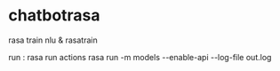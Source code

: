 # chatbotrasa

rasa train nlu & rasatrain

run :
rasa run actions 
rasa run -m models --enable-api --log-file out.log
